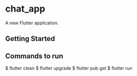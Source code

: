 # chat_app

A new Flutter application.

## Getting Started

## Commands to run
$ flutter clean
$ flutter upgrade
$ flutter pub get
$ flutter run


